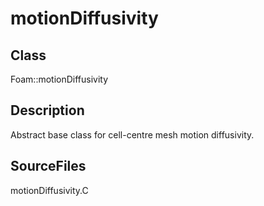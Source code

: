 # motionDiffusivity 
## Class
Foam::motionDiffusivity

## Description
Abstract base class for cell-centre mesh motion diffusivity.

## SourceFiles
motionDiffusivity.C

